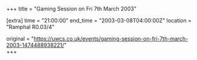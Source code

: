 +++
title = "Gaming Session on Fri 7th March 2003"

[extra]
time = "21:00:00"
end_time = "2003-03-08T04:00:00Z"
location = "Ramphal R0.03/4"

original = "https://uwcs.co.uk/events/gaming-session-on-fri-7th-march-2003-1474488938221/"    
+++



